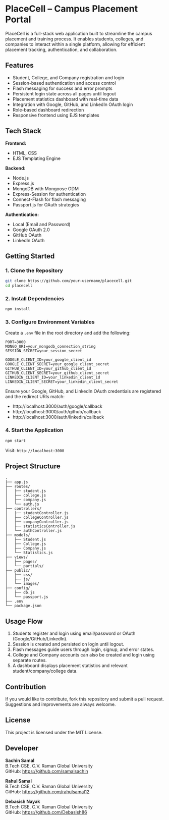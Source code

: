 # PlaceCell – Campus Placement Portal

PlaceCell is a full-stack web application built to streamline the campus placement and training process. It enables students, colleges, and companies to interact within a single platform, allowing for efficient placement tracking, authentication, and collaboration.

## Features

- Student, College, and Company registration and login
- Session-based authentication and access control
- Flash messaging for success and error prompts
- Persistent login state across all pages until logout
- Placement statistics dashboard with real-time data
- Integration with Google, GitHub, and LinkedIn OAuth login
- Role-based dashboard redirection
- Responsive frontend using EJS templates

## Tech Stack

**Frontend:**
- HTML, CSS
- EJS Templating Engine

**Backend:**
- Node.js
- Express.js
- MongoDB with Mongoose ODM
- Express-Session for authentication
- Connect-Flash for flash messaging
- Passport.js for OAuth strategies

**Authentication:**
- Local (Email and Password)
- Google OAuth 2.0
- GitHub OAuth
- LinkedIn OAuth

## Getting Started

### 1. Clone the Repository

```bash
git clone https://github.com/your-username/placecell.git
cd placecell
```

### 2. Install Dependencies

```bash
npm install
```

### 3. Configure Environment Variables

Create a `.env` file in the root directory and add the following:

```env
PORT=3000
MONGO_URI=your_mongodb_connection_string
SESSION_SECRET=your_session_secret

GOOGLE_CLIENT_ID=your_google_client_id
GOOGLE_CLIENT_SECRET=your_google_client_secret
GITHUB_CLIENT_ID=your_github_client_id
GITHUB_CLIENT_SECRET=your_github_client_secret
LINKEDIN_CLIENT_ID=your_linkedin_client_id
LINKEDIN_CLIENT_SECRET=your_linkedin_client_secret
```

Ensure your Google, GitHub, and LinkedIn OAuth credentials are registered and the redirect URIs match:

- http://localhost:3000/auth/google/callback
- http://localhost:3000/auth/github/callback
- http://localhost:3000/auth/linkedin/callback

### 4. Start the Application

```bash
npm start
```

Visit: `http://localhost:3000`

## Project Structure

```
.
├── app.js
├── routes/
│   ├── student.js
│   ├── college.js
│   ├── company.js
│   └── auth.js
├── controllers/
│   ├── studentController.js
│   ├── collegeController.js
│   ├── companyController.js
│   ├── statisticsController.js
│   └── authController.js
├── models/
│   ├── Student.js
│   ├── College.js
│   ├── Company.js
│   └── Statistics.js
├── views/
│   ├── pages/
│   └── partials/
├── public/
│   ├── css/
│   ├── js/
│   └── images/
├── config/
│   ├── db.js
│   └── passport.js
├── .env
└── package.json
```

## Usage Flow

1. Students register and login using email/password or OAuth (Google/GitHub/LinkedIn).
2. Session is created and persisted on login until logout.
3. Flash messages guide users through login, signup, and error states.
4. College and Company accounts can also be created and login using separate routes.
5. A dashboard displays placement statistics and relevant student/company/college data.

## Contribution

If you would like to contribute, fork this repository and submit a pull request. Suggestions and improvements are always welcome.

## License

This project is licensed under the MIT License.

## Developer

**Sachin Samal**  
B.Tech CSE, C.V. Raman Global University  
GitHub: https://github.com/samalsachin

**Rahul Samal**  
B.Tech CSE, C.V. Raman Global University  
GitHub: https://github.com/rahulsamal12

**Debasish Nayak**  
B.Tech CSE, C.V. Raman Global University  
GitHub: https://github.com/Debasish86


